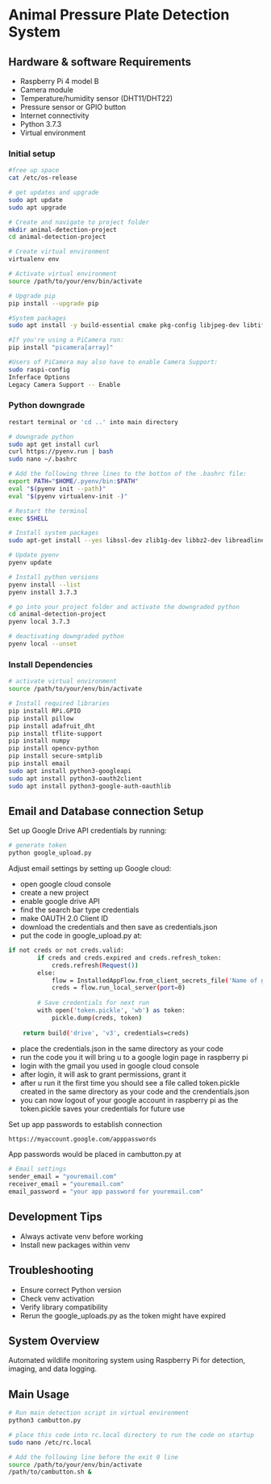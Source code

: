 # Animal Pressure Plate Detection System

## Hardware & software Requirements
- Raspberry Pi 4 model B
- Camera module
- Temperature/humidity sensor (DHT11/DHT22)
- Pressure sensor or GPIO button
- Internet connectivity
- Python 3.7.3
- Virtual environment

### Initial setup
```bash
#free up space
cat /etc/os-release

# get updates and upgrade
sudo apt update
sudo apt upgrade

# Create and navigate to project folder
mkdir animal-detection-project
cd animal-detection-project

# Create virtual environment
virtualenv env

# Activate virtual environment
source /path/to/your/env/bin/activate

# Upgrade pip
pip install --upgrade pip

#System packages
sudo apt install -y build-essential cmake pkg-config libjpeg-dev libtiff5-dev libpng-dev libavcodec-dev libavformat-dev libswscale-dev libv4l-dev libxvidcore-dev libx264-dev libfontconfig1-dev libcairo2-dev libgdk-pixbuf2.0-dev libpango1.0-dev libgtk2.0-dev libgtk-3-dev libatlas-base-dev gfortran libhdf5-dev libhdf5-serial-dev libhdf5-103 libqt5gui5 libqt5webkit5 libqt5test5 python3-pyqt5 python3-dev

#If you're using a PiCamera run:
pip install "picamera[array]"

#Users of PiCamera may also have to enable Camera Support:
sudo raspi-config
Inferface Options
Legacy Camera Support -- Enable
```

### Python downgrade
```bash
restart terminal or 'cd ..' into main directory

# downgrade python
sudo apt get install curl
curl https://pyenv.run | bash
sudo nano ~/.bashrc

# Add the following three lines to the botton of the .bashrc file:
export PATH="$HOME/.pyenv/bin:$PATH"
eval "$(pyenv init --path)"
eval "$(pyenv virtualenv-init -)"

# Restart the terminal
exec $SHELL

# Install system packages
sudo apt-get install --yes libssl-dev zlib1g-dev libbz2-dev libreadline-dev libsqlite3-dev llvm libncurses5-dev libncursesw5-dev xz-utils tk-dev libgdbm-dev lzma lzma-dev tcl-dev libxml2-dev libxmlsec1-dev libffi-dev liblzma-dev wget make openssl

# Update pyenv
pyenv update

# Install python versions
pyenv install --list
pyenv install 3.7.3

# go into your project folder and activate the downgraded python
cd animal-detection-project
pyenv local 3.7.3

# deactivating downgraded python
pyenv local --unset
```

### Install Dependencies
```bash
# activate virtual environment
source /path/to/your/env/bin/activate

# Install required libraries
pip install RPi.GPIO
pip install pillow
pip install adafruit_dht
pip install tflite-support
pip install numpy
pip install opencv-python
pip install secure-smtplib
pip install email
sudo apt install python3-googleapi
sudo apt install python3-oauth2client
sudo apt install python3-google-auth-oauthlib
```

## Email and Database connection Setup
Set up Google Drive API credentials by running:
```bash
# generate token
python google_upload.py
```
Adjust email settings by setting up Google cloud:
- open google cloud console
- create a new project
- enable google drive API
- find the search bar type credentials
- make OAUTH 2.0 Client ID
- download the credentials and then save as credentials.json
- put the code in google_upload.py at:
```bash
if not creds or not creds.valid:
        if creds and creds.expired and creds.refresh_token:
            creds.refresh(Request())
        else:
            flow = InstalledAppFlow.from_client_secrets_file('Name of generated .json file', SCOPES)
            creds = flow.run_local_server(port=0)
        
        # Save credentials for next run
        with open('token.pickle', 'wb') as token:
            pickle.dump(creds, token)
    
    return build('drive', 'v3', credentials=creds)
```
- place the credentials.json in the same directory as your code
- run the code you it will bring u to a google login page in raspberry pi
- login with the gmail you used in google cloud console
- after login, it will ask to grant permissions, grant it
- after u run it the first time you should see a file called token.pickle created in the same directory as your code and the crendentials.json
- you can now logout of your google account in raspberry pi as the token.pickle saves your credentials for future use

Set up app passwords to establish connection
```bash
https://myaccount.google.com/apppasswords
```

App passwords would be placed in cambutton.py at
```bash
# Email settings
sender_email = "youremail.com"
receiver_email = "youremail.com"
email_password = "your app password for youremail.com"
```

## Development Tips
- Always activate venv before working
- Install new packages within venv

## Troubleshooting
- Ensure correct Python version
- Check venv activation
- Verify library compatibility
- Rerun the google_uploads.py as the token might have expired

## System Overview
Automated wildlife monitoring system using Raspberry Pi for detection, imaging, and data logging.


## Main Usage
```bash
# Run main detection script in virtual environment
python3 cambutton.py

# place this code into rc.local directory to run the code on startup
sudo nano /etc/rc.local

# Add the following line before the exit 0 line
source /path/to/your/env/bin/activate
/path/to/cambutton.sh &
```

